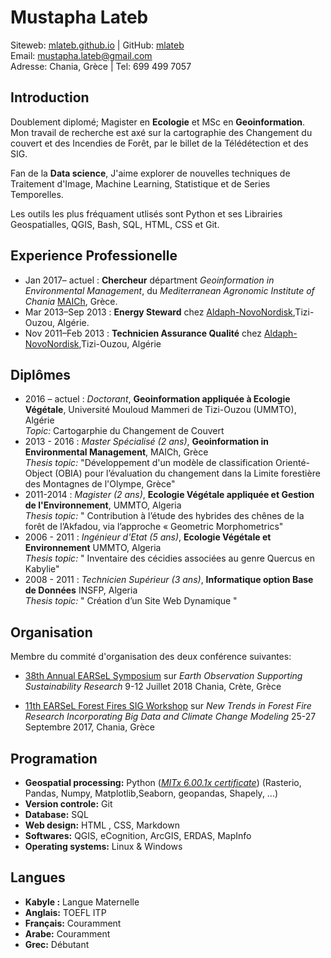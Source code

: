 Mustapha Lateb
==============

Siteweb: [mlateb.github.io][] | GitHub: [mlateb][]   
Email: <mustapha.lateb@gmail.com>  
Adresse: Chania, Grèce | Tel: 699 499 7057   

Introduction
------------   
Doublement diplomé; Magister en **Ecologie** et MSc en **Geoinformation**.  Mon travail de recherche est axé sur la cartographie  des Changement du couvert et des Incendies de Forêt, par le billet de la Télédétection et des SIG.  
  
Fan de la **Data science**, J'aime explorer de nouvelles techniques de Traitement d'Image, Machine Learning, Statistique et de Series Temporelles.  
   
Les outils les plus fréquament utlisés sont Python et ses Librairies Geospatialles, QGIS, Bash, SQL, HTML, CSS et Git.     
   
Experience Professionelle  
-------------------------   
   
* Jan 2017– actuel : **Chercheur** départment *Geoinformation in Environmental Management*, du *Mediterranean Agronomic Institute of Chania* [MAICh][], Grèce.
* Mar 2013–Sep 2013 : **Energy Steward** chez [Aldaph-NovoNordisk][],Tizi-Ouzou, Algérie.
* Nov 2011–Feb 2013 : **Technicien Assurance Qualité** chez [Aldaph-NovoNordisk][],Tizi-Ouzou, Algérie    

Diplômes
---------   
   
* 2016 – actuel : *Doctorant*, **Geoinformation appliquée à Ecologie Végétale**, Université Mouloud Mammeri de Tizi-Ouzou (UMMTO), Algérie    
*Topic:* Cartogarphie du Changement de Couvert       
* 2013 - 2016 : *Master Spécialisé (2 ans)*, **Geoinformation in Environmental Management**, MAICh, Grèce    
*Thesis topic:* "Développement d'un modèle de classification Orienté-Object (OBIA) pour l’évaluation du changement dans la Limite forestière des Montagnes de l'Olympe, Grèce"   
* 2011-2014 : *Magister (2 ans)*, **Ecologie Végétale appliquée et Gestion de l'Environnement**, UMMTO, Algeria    
*Thesis topic:* " Contribution à l’étude des hybrides des chênes de la forêt de l’Akfadou, via l’approche « Geometric Morphometrics"   
* 2006 - 2011 : *Ingénieur d'Etat (5 ans)*, **Ecologie Végétale et Environnement** UMMTO, Algeria   
*Thesis topic:* " Inventaire des cécidies associées au genre Quercus en Kabylie"   
* 2008 - 2011 : *Technicien Supérieur (3 ans)*, **Informatique option Base de Données** INSFP, Algeria   
*Thesis topic:* "  Création d’un Site Web Dynamique "   
   
Organisation
------------   
   
Membre du commité d'organisation des deux conférence suivantes:     
    
* [38th Annual EARSeL Symposium][] sur *Earth Observation Supporting Sustainability Research* 9-12 Juillet 2018 Chania, Crète, Grèce   
  
* [11th EARSeL Forest Fires SIG Workshop][] sur *New Trends in Forest Fire Research Incorporating Big Data and Climate Change Modeling* 25-27 Septembre 2017, Chania, Grèce   
      
Programation
------------   
   
* **Geospatial processing:** Python ([*MITx 6.00.1x certificate*][]) (Rasterio, Pandas, Numpy, Matplotlib,Seaborn, geopandas, Shapely, …)
* **Version controle:** Git 
* **Database:** SQL
* **Web design:** HTML , CSS, Markdown 
* **Softwares:** QGIS, eCognition,  ArcGIS, ERDAS, MapInfo
* **Operating systems:** Linux & Windows   
   
Langues
---------   
    
* **Kabyle :** Langue Maternelle
* **Anglais:** TOEFL ITP
* **Français:** Couramment 
* **Arabe:**  Couramment
* **Grec:** Débutant     


[mlateb.github.io]:https://mlateb.github.io 
[mlateb]:https://github.com/mlateb
[MustaphaLateb]:https://twitter.com/MustaphaLateb
[MAICh]:https://www.iamc.ciheam.org/ 
[Aldaph-NovoNordisk]:http://www.novonordisk.dz/about-novo-nordisk/novo-nordisk-algeria.html
[38th Annual EARSeL Symposium]:http://symposium.earsel.org/38th-symposium-Chania   
[11th EARSeL Forest Fires SIG Workshop]:http://ffsig2017.maich.gr/en/   

[*MITx 6.00.1x certificate*]:https://courses.edx.org/certificates/4356b753befc4825afcaf5649f4be6ad

